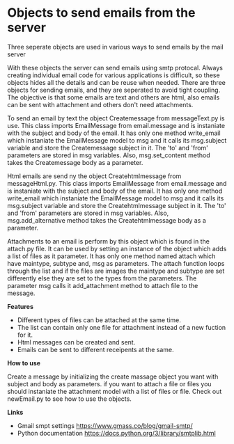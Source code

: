 # Objects to send emails from the server

Three seperate objects are used in various ways to send emails by the mail server

With these objects the server can send emails using smtp protocal. Always creating individual email code for various applications is difficult, so these objects hides all the details and can be reuse when needed. There are three objects for sending emails, and they are seperated to avoid tight coupling. The objective is that some emails are text and others are html, also emails can be sent with attachment and others don't need attachments.  

To send an email by text the object Createmessage from messageText.py is use. This class imports EmailMessage from email.message and is instaniate with the subject and body of the email. It has only one method write_email which instaniate the EmailMessage model to msg and it calls its msg.subject variable and store the Createmessage subject in it. The 'to' and 'from' parameters are stored in msg variables. Also, msg.set_content method takes the Createmessage body as a parameter.

Html emails are send ny the object Createhtmlmessage from messageHtml.py. This class imports EmailMessage from email.message and is instaniate with the subject and body of the email. It has only one method write_email which instaniate the EmailMessage model to msg and it calls its msg.subject variable and store the Createhtmlmessage subject in it. The 'to' and 'from' parameters are stored in msg variables. Also, msg.add_alternative method takes the Createhtmlmessage body as a parameter.

Attachments to an email is perform by this object which is found in the attach.py file. It can be used by setting an instance of the object which adds a list of files as it parameter. It has only one method named attach which have maintype, subtype and, msg as parameters. The attach function loops through the list and if the files are images the maintype and subtype are set differently else they are set to the types from the parameters. The parameter msg calls it add_attachment method to attach file to the message.

**Features**
* Different types of files can be attached at the same time.
* The list can contain only one file for attachment instead of a new fuction for it.
* Html messages can be created and sent.
* Emails can be sent to different receipents at the same.

**How to use**

Create a message by initializing the create massage object you want with subject and body as parameters. if you want to attach a file or files you should instaniate the attachment model with a list of files or file. Check out newEmail.py to see how to use the objects.

**Links**

* Gmail smpt settings https://www.gmass.co/blog/gmail-smtp/
* Python documentation https://docs.python.org/3/library/smtplib.html
